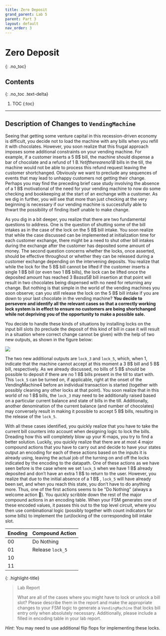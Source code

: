```yaml
---
title: Zero Deposit
grand_parent: Lab 5
parent: Part 3
layout: default
nav_order: 3
---
```


# Zero Deposit
{: .no_toc}

## Contents
{: .no_toc .text-delta}

1. TOC
{:toc}

---

## Description of Changes to `VendingMachine`

Seeing that getting some venture capital in this recession-driven economy is difficult, you decide not to load the machine with any bills when you refill it with chocolates.
However, you soon realize that this frugal approach imposes some additional constraints on your vending machine.
For example, if a customer inserts a 5 B$ bill, the machine should dispense a bar of chocolate and a refund of 1 B$.
Yet if there are no 1 B$ bills in the till, the machine would not be able to process this refund request leaving the customer shortchanged.
Obviously we want to  preclude any sequences of events that may lead to unhappy customers not getting their change.
Perhaps you may find the preceding brief case study involving the absence of a 1 B$ motivational of the need for your vending machine to now do some checking and bookkeeping at the start of an exchange with a customer.
As we dig in further, you will see that more than just checking at the very beginning is necessary if our vending machine is successfully able to thwart the possibility of finding itself unable to make change.


As you dig in a bit deeper, you realize that there are two fundamental questions to address.
One is the question of shutting some of the bill intakes as in the case of the lock on the 5 B$ bill intake.
You soon realize that while the case discussed can be implemented at initialization time for each customer exchange, there might be a need to shut other bill intakes during the exchange after the customer has deposited some amount of money.
The second question concerns whether the locks, once asserted, should be effective throughout or whether they can be released during a customer exchange depending on the intervening deposits.
You realize that while the lock for the 5 B$ bill cannot be lifted if the customer inserts  a single 1 B$ bill (or even two 1 B$ bills), the lock can be lifted once the deposited amount has reached 3 B$s as a 5 B$ bill insertion at that point will result in two chocolates being dispensed with no need for returning any change.
But nothing is that simple in the world of the vending machines you soon observe; can you still release the lock on the 5 B$ bill intake if you are down to your last chocolate in the vending machine?
**You decide to persevere and identify all the relevant cases so that a correctly working lock system is in effect to ensure no customers are being shortchanged while not depriving you of the opportunity to make a possible sale.**


You decide to handle these kinds of situations by installing locks on the input bill slots (to preclude the deposit of this kind of bill in case it will result in a situation where correct change cannot be given) with the help of two new outputs, as shown in the figure below:

![](https://lucid.app/publicSegments/view/0745f3c9-4368-4686-a9a2-7d77abddd018/image.png)

The two new additional outputs are `lock_3` and `lock_5`, which, when 1, indicate that the machine cannot accept at this moment a 3 B$ bill and 5 B$ bill, respectively.
As we already discussed, no bills of 5 B$ should be possible to deposit if there are no 1 B$ bills present in the till to start with.
This `lock_5` can be turned on,  if applicable, right at the onset of the VendingMachine4 before an individual transaction is started (together with possibly cleaning any other locks at that point).
You soon realize that in this world of no 1 B$ bills, the `lock_3` may need to be additionally raised based on a particular current balance and state of bills in the till.
Additionally, another denomination of the current balance (and number of chocolates) may conversely result in making it possible to accept 5 B$ bills, resulting in the release of the `lock_5`.

With all these cases identified, you quickly realize that you have to take the current bill counters into account when designing logic to lock the bills.
Dreading how this will completely blow up your K-maps, you try to find a better solution.
Luckily, you quickly realize that there are at most 4 major compound actions that you have to carry out and decide to have your states output an encoding for each of these actions based on the inputs it is already using, leaving the actual job of the turning on and off the locks indicated by the encoding to the datapath.
One of these actions as we have seen before is the case where we set `lock_5` when we have 1 B$ already deposited and don’t have an extra 1 B$ to return to the user.
However, you realize that due to the initial absence of a 1 B$ , `lock_5` will have already been set, and when you reach this state, you don’t have to do anything more.
Thus, one of the first actions seems to be "Do Nothing" (always a welcome action 🙂).
You quickly scribble down the rest of the major compound actions in an encoding table.
When your FSM generates one of these encoded values, it passes this out to the top level circuit, where you then use combinational logic (possibly together with count indicators for some bills) to implement the (un)locking of  the corresponding bill intake slot.

| Enoding    | Compound Action     |
|--------------- | --------------- |
| 00   | Do Nothing    |
| 01   | Release `lock_5`   |
| 10   |    |
| 11   |    |


{: .highlight-title}
> Lab Report
>
> What are all of the cases where you might have to lock or unlock a bill slot? 
> Please describe them in the report and make the appropriate changes to your FSM logic to generate a `VendingMachine` that locks bill entry only when absolutely necessary.
> Additionally, please include a filled in encoding table in your lab report.

*Hint*: You may need to use additional flip flops for implementing these locks.
